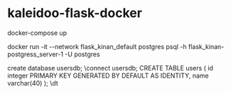 # kaleidoo-flask-docker

docker-compose up

docker run -it --network flask_kinan_default postgres psql -h flask_kinan-postgress_server-1 -U postgres

create database usersdb;
\connect usersdb;
CREATE TABLE users (
    id     integer PRIMARY KEY GENERATED BY DEFAULT AS IDENTITY,
    name    varchar(40)
);
\dt